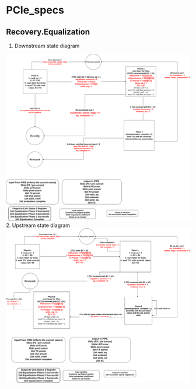 # PCIe_specs

## Recovery.Equalization
1. Downstream state diagram
<img src=images/equalization_DownStream.png width = 700>
2. Upstream state diagram
<img src=images/equalization_upstream.png width = 700>

